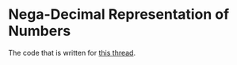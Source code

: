 # Nega-Decimal Representation of Numbers
The code that is written for [this thread](https://twitter.com/polfosol/status/1728456114264518895).
